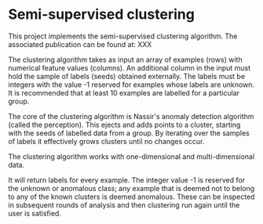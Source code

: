 # Semi-supervised clustering 
This project implements the semi-supervised clustering algorithm. The associated publication can be found at: XXX

The clustering algorithm takes as input an array of examples (rows) with numerical feature values (columns). 
An additional column in the input must hold the sample of labels (seeds) obtained externally. The labels must be integers
with the value -1 reserved for examples whose labels are unknown. It is recommended that at least 10 examples are 
labelled for a particular group. 

The core of the clustering algorithm is Nassir's anomaly detection algorithm (called the perception). This ejects 
and adds points to a cluster, starting with the seeds of labelled data from a group. By iterating over the 
samples of labels it effectively grows clusters until no changes occur.

The clustering algorithm works with one-dimensional and multi-dimensional data. 

It will return labels for every example. The integer value -1 is reserved for the unknown or anomalous class; any
example that is deemed not to belong to any of the known clusters is deemed anomalous. These can be inspected in
subsequent rounds of analysis and then clustering run again until the user is satisfied. 
